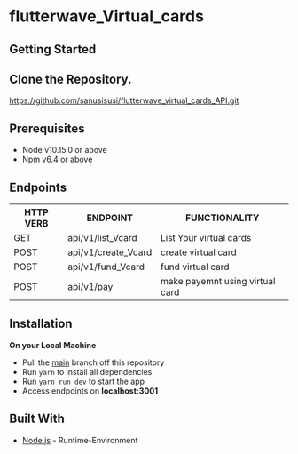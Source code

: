 # flutterwave_Virtual_cards

## Getting Started
Clone the Repository.
-------------
https://github.com/sanusisusi/flutterwave_virtual_cards_API.git

## Prerequisites
* Node v10.15.0 or above
* Npm v6.4 or above

## Endpoints
<table>
<tr>
    <th>HTTP VERB</th>
	<th>ENDPOINT</th>
	<th>FUNCTIONALITY</th>
</tr>
<tr>
	<td>GET</td>
	<td>api/v1/list_Vcard</td> 
	<td>List Your virtual cards </td>
</tr>
<tr>
	<td>POST</td>
	<td>api/v1/create_Vcard</td> 
	<td>create virtual card </td>
</tr>

<tr>
	<td>POST</td>
	<td>api/v1/fund_Vcard</td> 
	<td>fund virtual card </td>
</tr>

<tr>
	<td>POST</td>
	<td>api/v1/pay</td> 
	<td>make payemnt using virtual card </td>
</tr>

</table>

## Installation

**On your Local Machine**
- Pull the [main](https://github.com/sanusisusi/flutterwave_virtual_cards_API.git) branch off this repository
- Run `yarn` to install all dependencies
- Run `yarn run dev` to start the app
- Access endpoints on **localhost:3001**


## Built With
* [Node.js](http://www.nodejs.org/) - Runtime-Environment
